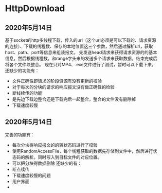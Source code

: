 # HttpDownload
## 2020年5月14日
  基于socket的http多线程下载，传入的url（这个url必须是可以下载的、请求资源的连接）、下载的线程数、保存的本地位置这三个参数，然后通过解析url，获取host、path、port等信息来组装报文。
  先发送head请求来获得请求资源的的基本信息，然后根据线程数，和range字头来的发送多个请求来获取数据。结束完成后将各个文件块整合。
  现在只对MP4、.exe文件进行了测试，暂时可以下载下来。
  还缺少的功能有：
- 文件正确性即请求的阶段资源有没有更新的校验
- 对于每次的分块的请求的响应报文没有做正确性的检验
- 断线续传的功能
- 是先边下载边整合还是下载完后一起整合，整合的文件没有删除掉
- 下载速度较慢
## 2020年5月14日
 完善的功能有：
 - 每次分块得响应报文的的转状态码进行了校验
 - 使用RandomAccessFile，每个线程获取的数据先存储到文件中，然后进行状态码的解析。同时写入到目标文件的对应位置。
 - 可以把分块得数据删除
 还缺少的有：
 - 断点续传
 - 下载速度较慢的问题
 - 用户界面
 - 
